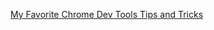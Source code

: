 
[My Favorite Chrome Dev Tools Tips and Tricks](https://www.freecodecamp.org/news/awesome-chrome-dev-tools-tips-and-tricks)
